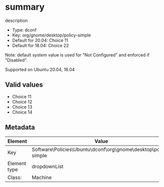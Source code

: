 # summary

description

- Type: dconf
- Key: org/gnome/desktop/policy-simple
- Default for 20.04: Choice 11
- Default for 18.04: Choice 22

Note: default system value is used for "Not Configured" and enforced if "Disabled".

Supported on Ubuntu 20.04, 18.04

## Valid values

* Choice 11
* Choice 12
* Choice 13
* Choice 14


## Metadata

| Element      | Value            |
| ---          | ---              |
| Key          | Software\Policies\Ubuntu\dconf\org\gnome\desktop\policy-simple         |
| Element type | dropdownList |
| Class:       | Machine       |
